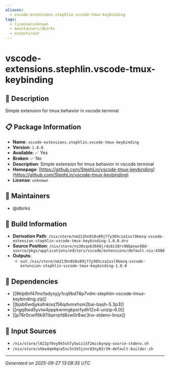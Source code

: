 ```yaml
---
aliases:
  - vscode-extensions.stephlin.vscode-tmux-keybinding
tags:
  - license/unknown
  - maintainers/dbirks
  - outputs/out
---
```


# vscode-extensions.stephlin.vscode-tmux-keybinding

## 📝 Description

Simple extension for tmux behavior in vscode terminal

## 📋 Package Information

- **Name**: `vscode-extensions.stephlin.vscode-tmux-keybinding`
- **Version**: `1.0.0`
- **Available**: ✅ Yes
- **Broken**: ✅ No
- **Description**: Simple extension for tmux behavior in vscode terminal
- **Homepage**: [https://github.com/StephLin/vscode-tmux-keybinding](https://github.com/StephLin/vscode-tmux-keybinding)
- **License**: `unknown`
## 👥 Maintainers

- @dbirks


## 🔧 Build Information

- **Derivation Path**: `/nix/store/nm213hn018v89j77y36hcza1ssl9kmzq-vscode-extension-stephlin-vscode-tmux-keybinding-1.0.0.drv`
- **Source Position**: `/nix/store/ns30sqxb36k8jrds8z18rv96bpnwc60d-source/pkgs/applications/editors/vscode/extensions/default.nix:4388`
- **Outputs**:
  - `out`:  `/nix/store/nm213hn018v89j77y36hcza1ssl9kmzq-vscode-extension-stephlin-vscode-tmux-keybinding-1.0.0`

## 🔗 Dependencies

- [[9klp8nf47mcfadysyjy1cq9bd78p7vdm-stephlin-vscode-tmux-keybinding.zip]]
- [[bjsb6wdjykafnkixq156qdvmxhsm2bai-bash-5.3p3]]
- [[ngq8wd5yvlw4pppkwmrgkpsrfydh12x4-unzip-6.0]]
- [[p76r0cwlf6k97ibprrpfd8xw0r8wc3nx-stdenv-linux]]

## 📁 Input Sources

- `/nix/store/l622p70vy8k5sh7y5wizi5f2mic6ynpg-source-stdenv.sh`
- `/nix/store/shkw4qm9qcw5sc5n1k5jznc83ny02r39-default-builder.sh`

---
*Generated on 2025-09-27 13:08:35 UTC*
